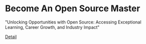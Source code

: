 # Become An Open Source Master

"Unlocking Opportunities with Open Source: Accessing Exceptional Learning, Career Growth, and Industry Impact" 

[Detail](https://eduitfree.com/Fmh2)